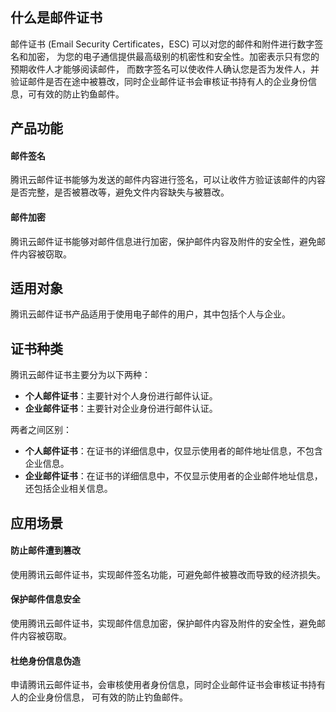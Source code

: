 ## 什么是邮件证书
邮件证书 (Email Security Certificates，ESC) 可以对您的邮件和附件进行数字签名和加密， 为您的电子通信提供最高级别的机密性和安全性。加密表示只有您的预期收件人才能够阅读邮件， 而数字签名可以使收件人确认您是否为发件人，并验证邮件是否在途中被篡改，同时企业邮件证书会审核证书持有人的企业身份信息，可有效的防止钓鱼邮件。

## 产品功能

####  **邮件签名**
腾讯云邮件证书能够为发送的邮件内容进行签名，可以让收件方验证该邮件的内容是否完整，是否被篡改等，避免文件内容缺失与被篡改。
####  **邮件加密**
腾讯云邮件证书能够对邮件信息进行加密，保护邮件内容及附件的安全性，避免邮件内容被窃取。

## 适用对象

腾讯云邮件证书产品适用于使用电子邮件的用户，其中包括个人与企业。

## 证书种类
腾讯云邮件证书主要分为以下两种：
- **个人邮件证书**：主要针对个人身份进行邮件认证。
- **企业邮件证书**：主要针对企业身份进行邮件认证。

两者之间区别：
- **个人邮件证书**：在证书的详细信息中，仅显示使用者的邮件地址信息，不包含企业信息。
- **企业邮件证书**：在证书的详细信息中，不仅显示使用者的企业邮件地址信息，还包括企业相关信息。


## 应用场景
#### 防止邮件遭到篡改
使用腾讯云邮件证书，实现邮件签名功能，可避免邮件被篡改而导致的经济损失。

#### 保护邮件信息安全
使用腾讯云邮件证书，实现邮件信息加密，保护邮件内容及附件的安全性，避免邮件内容被窃取。

#### 杜绝身份信息伪造
申请腾讯云邮件证书，会审核使用者身份信息，同时企业邮件证书会审核证书持有人的企业身份信息， 可有效的防止钓鱼邮件。






